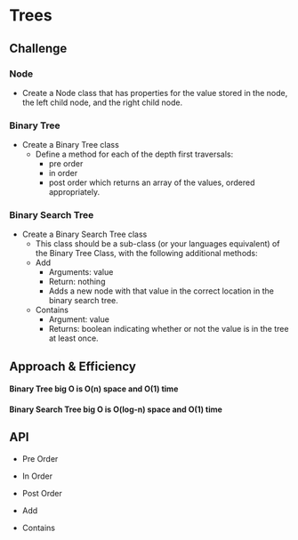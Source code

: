 # Trees

## Challenge
### **Node**
* Create a Node class that has properties for the value stored in the node, the left child node, and the right child node.
### **Binary Tree**
* Create a Binary Tree class
  * Define a method for each of the depth first traversals:
    * pre order
    * in order
    * post order which returns an array of the values, ordered appropriately.
### **Binary Search Tree**
* Create a Binary Search Tree class
  * This class should be a sub-class (or your languages equivalent) of the Binary Tree Class, with the following additional methods:
  * Add
    * Arguments: value
    * Return: nothing
    * Adds a new node with that value in the correct location in the binary search tree.
  * Contains
    * Argument: value
    * Returns: boolean indicating whether or not the value is in the tree at least once.

## Approach & Efficiency
#### Binary Tree big O is O(n) space and O(1) time
#### Binary Search Tree big O is O(log-n) space and O(1) time

## API
* Pre Order

* In Order

* Post Order

* Add

* Contains

